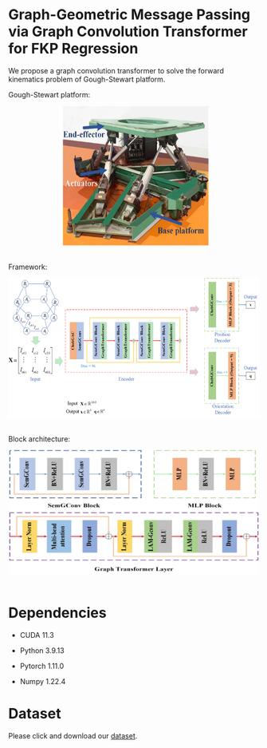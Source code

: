 # Graph-Geometric Message Passing via Graph Convolution Transformer for FKP Regression
We propose a graph convolution transformer to solve the forward kinematics problem of Gough-Stewart platform.

Gough-Stewart platform:
<div align=center><img src="https://github.com/FLAMEZZ5201/GCT-FKP/blob/main/GSP.jpg" width="300" height="280"/></div><br>

Framework:
<div align=center><img src="https://github.com/FLAMEZZ5201/GCT-FKP/blob/main/gct-fpk.jpg" width="600" height="280"/></div><br>

Block architecture:
<div align=center><img src="https://github.com/FLAMEZZ5201/GCT-FKP/blob/main/blocks.jpg" width="500" height="250"/></div><br>

# Dependencies
* CUDA 11.3

* Python 3.9.13 

* Pytorch 1.11.0

* Numpy 1.22.4
# Dataset
Please click and download our [dataset](https://www.kaggle.com/datasets/huizhizhu/gsp-fkdataset).
